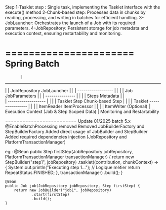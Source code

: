 Step
1-Tasklet step : Single task, implementing the Tasklet interface with the execute() method
2-Chunk-based step: Processes data in chunks by reading, processing, and writing in batches for efficient handling.
3-JobLauncher: Orchestrates the launch of a Job with its required parameters.
4-JobRepository: Persistent storage for job metadata and execution context, ensuring restartability and monitoring.

======================
    Spring Batch
======================
           |
  ------------------
  |                |
JobRepository   JobLauncher
  |                |
  |         ------------------
  |         |                |
  |       Job           JobParameters
  |         |
  |    ---------------
  |    |             |
  |  Steps          Metadata
  |    |             
  |    -------------------
  |    |                 |
  |  Tasklet Step   Chunk-based Step
  |    |                 |
  |   Tasklet      ----------------
  |                 |              |
  |             ItemReader   ItemProcessor
  |                 |              |
  |             ItemWriter  (Optional)
  |                 
Execution Context (Job & Step Scoped Data)
           |
Monitoring and Restartability

========================= Update 01/2025 batch 5.x
@EnableBatchProcessing removed
Removed JobBuilderFactory and StepBuilderFactory
Added direct usage of JobBuilder and StepBuilder
Added required dependencies injection (JobRepository and PlatformTransactionManager)

eg :
    @Bean
    public Step firstStep(JobRepository jobRepository, PlatformTransactionManager transactionManager) {
        return new StepBuilder("step1", jobRepository)
                .tasklet((contribution, chunkContext) -> {
                    System.out.println("Executing step 1...");
                    // Logique métier 
                    return RepeatStatus.FINISHED;
                }, transactionManager)
                .build();
    }

    @Bean
    public Job job(JobRepository jobRepository, Step firstStep) {
        return new JobBuilder("job1", jobRepository)
                .start(firstStep)
                .build();
    }

